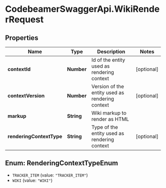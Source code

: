 # CodebeamerSwaggerApi.WikiRenderRequest

## Properties
Name | Type | Description | Notes
------------ | ------------- | ------------- | -------------
**contextId** | **Number** | Id of the entity used as rendering context | [optional] 
**contextVersion** | **Number** | Version of the entity used as rendering context | [optional] 
**markup** | **String** | Wiki markup to render as HTML | 
**renderingContextType** | **String** | Type of the entity used as rendering context | [optional] 

<a name="RenderingContextTypeEnum"></a>
## Enum: RenderingContextTypeEnum

* `TRACKER_ITEM` (value: `"TRACKER_ITEM"`)
* `WIKI` (value: `"WIKI"`)

